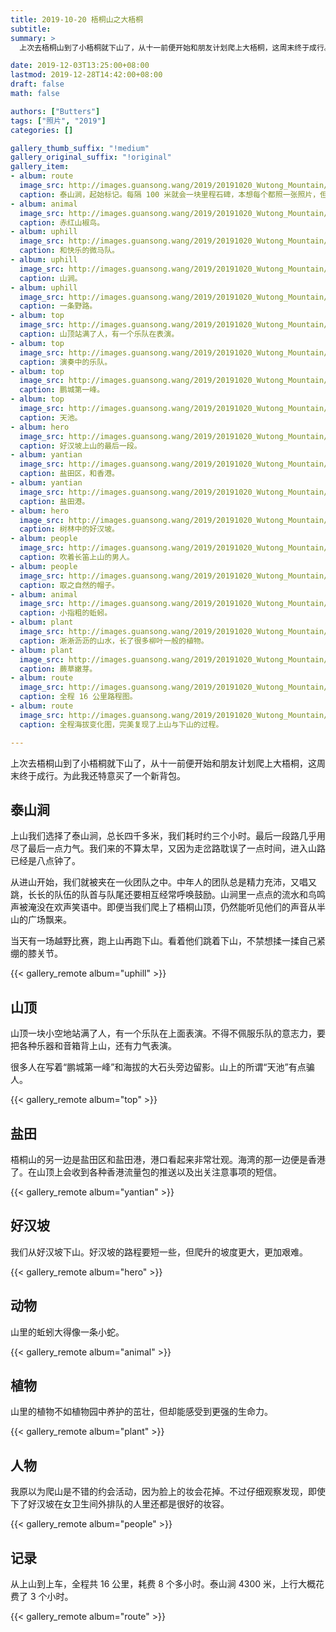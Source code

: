 ```yaml
---
title: 2019-10-20 梧桐山之大梧桐
subtitle:
summary: >
  上次去梧桐山到了小梧桐就下山了，从十一前便开始和朋友计划爬上大梧桐，这周末终于成行。

date: 2019-12-03T13:25:00+08:00
lastmod: 2019-12-28T14:42:00+08:00
draft: false
math: false

authors: ["Butters"]
tags: ["照片", "2019"]
categories: []

gallery_thumb_suffix: "!medium"
gallery_original_suffix: "!original"
gallery_item:
- album: route
  image_src: http://images.guansong.wang/2019/20191020_Wutong_Mountain/IMG_20191020_081009.jpg
  caption: 泰山涧，起始标记。每隔 100 米就会一块里程石碑，本想每个都照一张照片，但 400 米后就忘了。
- album: animal
  image_src: http://images.guansong.wang/2019/20191020_Wutong_Mountain/DSC00666.JPG
  caption: 赤红山椒鸟。
- album: uphill
  image_src: http://images.guansong.wang/2019/20191020_Wutong_Mountain/IMG_20191020_084947.jpg
  caption: 和快乐的微马队。
- album: uphill
  image_src: http://images.guansong.wang/2019/20191020_Wutong_Mountain/IMG_20191020_090425.jpg
  caption: 山涧。
- album: uphill
  image_src: http://images.guansong.wang/2019/20191020_Wutong_Mountain/IMG_20191020_101137.jpg
  caption: 一条野路。
- album: top
  image_src: http://images.guansong.wang/2019/20191020_Wutong_Mountain/DSC00674.JPG
  caption: 山顶站满了人，有一个乐队在表演。
- album: top
  image_src: http://images.guansong.wang/2019/20191020_Wutong_Mountain/IMG_20191020_114348.jpg
  caption: 演奏中的乐队。
- album: top
  image_src: http://images.guansong.wang/2019/20191020_Wutong_Mountain/IMG_20191020_115138.jpg
  caption: 鹏城第一峰。
- album: top
  image_src: http://images.guansong.wang/2019/20191020_Wutong_Mountain/IMG_20191020_115442.jpg
  caption: 天池。
- album: hero
  image_src: http://images.guansong.wang/2019/20191020_Wutong_Mountain/IMG_20191020_120417.jpg
  caption: 好汉坡上山的最后一段。
- album: yantian
  image_src: http://images.guansong.wang/2019/20191020_Wutong_Mountain/IMG_20191020_121016.jpg
  caption: 盐田区，和香港。
- album: yantian
  image_src: http://images.guansong.wang/2019/20191020_Wutong_Mountain/DSC00679.JPG
  caption: 盐田港。
- album: hero
  image_src: http://images.guansong.wang/2019/20191020_Wutong_Mountain/DSC00682.JPG
  caption: 树林中的好汉坡。
- album: people
  image_src: http://images.guansong.wang/2019/20191020_Wutong_Mountain/IMG_20191020_131037.jpg
  caption: 吹着长笛上山的男人。
- album: people
  image_src: http://images.guansong.wang/2019/20191020_Wutong_Mountain/DSC00683.JPG
  caption: 取之自然的帽子。
- album: animal
  image_src: http://images.guansong.wang/2019/20191020_Wutong_Mountain/IMG_20191020_134307.jpg
  caption: 小指粗的蚯蚓。
- album: plant
  image_src: http://images.guansong.wang/2019/20191020_Wutong_Mountain/IMG_20191020_135157.jpg
  caption: 淅淅沥沥的山水，长了很多柳叶一般的植物。
- album: plant
  image_src: http://images.guansong.wang/2019/20191020_Wutong_Mountain/IMG_20191020_140727.jpg
  caption: 蕨草嫩芽。
- album: route
  image_src: http://images.guansong.wang/2019/20191020_Wutong_Mountain/Screenshot_20191020_155320_com.huawei.health.jpg
  caption: 全程 16 公里路程图。
- album: route
  image_src: http://images.guansong.wang/2019/20191020_Wutong_Mountain/Screenshot_20191020_155355_com.huawei.health.jpg
  caption: 全程海拔变化图，完美复现了上山与下山的过程。

---
```


上次去梧桐山到了小梧桐就下山了，从十一前便开始和朋友计划爬上大梧桐，这周末终于成行。为此我还特意买了一个新背包。

## 泰山涧 

上山我们选择了泰山涧，总长四千多米，我们耗时约三个小时。最后一段路几乎用尽了最后一点力气。我们来的不算太早，又因为走岔路耽误了一点时间，进入山路已经是八点钟了。

从进山开始，我们就被夹在一伙团队之中。中年人的团队总是精力充沛，又唱又跳，长长的队伍的队首与队尾还要相互经常呼唤鼓励。山涧里一点点的流水和鸟鸣声被淹没在欢声笑语中。即便当我们爬上了梧桐山顶，仍然能听见他们的声音从半山的广场飘来。

当天有一场越野比赛，跑上山再跑下山。看着他们跳着下山，不禁想揉一揉自己紧绷的膝关节。

{{< gallery_remote album="uphill" >}}

## 山顶

山顶一块小空地站满了人，有一个乐队在上面表演。不得不佩服乐队的意志力，要把各种乐器和音箱背上山，还有力气表演。

很多人在写着“鹏城第一峰”和海拔的大石头旁边留影。山上的所谓“天池”有点骗人。

{{< gallery_remote album="top" >}}

## 盐田

梧桐山的另一边是盐田区和盐田港，港口看起来非常壮观。海湾的那一边便是香港了。在山顶上会收到各种香港流量包的推送以及出关注意事项的短信。

{{< gallery_remote album="yantian" >}}

## 好汉坡

我们从好汉坡下山。好汉坡的路程要短一些，但爬升的坡度更大，更加艰难。

{{< gallery_remote album="hero" >}}

## 动物

山里的蚯蚓大得像一条小蛇。

{{< gallery_remote album="animal" >}}

## 植物

山里的植物不如植物园中养护的茁壮，但却能感受到更强的生命力。

{{< gallery_remote album="plant" >}}

## 人物

我原以为爬山是不错的约会活动，因为脸上的妆会花掉。不过仔细观察发现，即使下了好汉坡在女卫生间外排队的人里还都是很好的妆容。

{{< gallery_remote album="people" >}}

## 记录

从上山到上车，全程共 16 公里，耗费 8 个多小时。泰山涧 4300 米，上行大概花费了 3 个小时。

{{< gallery_remote album="route" >}}